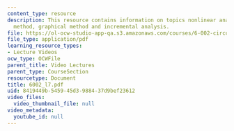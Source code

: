 ```yaml
---
content_type: resource
description: This resource contains information on topics nonlinear analysis, analytical
  method, graphical method and incremental analysis.
file: https://ol-ocw-studio-app-qa.s3.amazonaws.com/courses/6-002-circuits-and-electronics-spring-2007/8419449b545945d3988437d9bef23612_6002_l7.pdf
file_type: application/pdf
learning_resource_types:
- Lecture Videos
ocw_type: OCWFile
parent_title: Video Lectures
parent_type: CourseSection
resourcetype: Document
title: 6002_l7.pdf
uid: 8419449b-5459-45d3-9884-37d9bef23612
video_files:
  video_thumbnail_file: null
video_metadata:
  youtube_id: null
---
```

